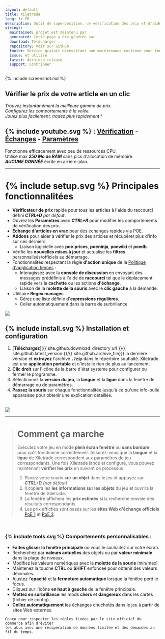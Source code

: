 ```yaml
---
layout: default
title: Xiletrade
lang: fr-FR
description: Outil de superposition, de vérification des prix et d'aide pour la série Path Of Exile
strings:
  maintained: projet est maintenu par
  generated: Cette page a été générée par
  download: Télécharger
  repository: Voir sur GitHub
  footer: Service gratuit nécessitant une maintenance continue pour fonctionner correctement.
  issue: et utilise
  latest: dernière release
  support: Contribuer
---
```

{% include screenshot.md %}
## Vérifier le prix de votre article en un clic

*Trouvez instantanément la meilleure gamme de prix.*  
*Configurez les comportements à la volée.*  
*Jouez plus facilement, tradez plus rapidement !*  

## {% include youtube.svg %} : [Vérification](https://youtu.be/4mP3uOsr8oc) - [Échanges](https://youtu.be/6yuLZXTho-A) - [Paramètres](https://youtu.be/libdIjrNM-8)<br>

Fonctionne efficacement avec peu de ressources CPU.  
Utilise max ***250 Mo de RAM*** sans pics d'allocation de mémoire.  
***AUCUNE DONNÉE*** écrite en arrière-plan.  

* * *

# {% include setup.svg %} Principales fonctionnalitées

- **Vérificateur de prix** rapide pour tous les articles à l'aide du raccourci défini ***CTRL+D*** *par défaut*.
- Ouvrez les **Paramètres** avec ***CTRL+R*** pour modifier les comportements de vérification des prix.
- **Échange d'articles en vrac** pour des échanges rapides via POE.
- **Addons** pour aider à vérifier le prix des articles et récupérer plus d'info sur ces derniers.
	- Liaison logicielle avec **poe.prices**, **poeninja**, **poewiki** et **poedb**.
- Vérifie les **nouvelles mises à jour** et actualise les **filtres** personnalisés/officiels au démarrage.
- Fonctionnalités respectant la règle **d'action unique** de la [Politique d'application tierces](https://www.pathofexile.com/developer/docs#policy) :
	- Interagissez avec la **console de discussion** en envoyant des messages prédéfinis à l'aide de **raccourci** 
tel que le déplacement rapide vers la **cachette** ou les actions **d'échange**.
	- Liaison de la **molette de la souris** avec le **clic gauche** à la demande.
- Utilitaire **Regex manager**.
	- Gérez une liste définie d'**expressions régulières**.
	- Coller automatiquement dans la barre de surbrillance.  

<img align="center" src="https://github.com/user-attachments/assets/1a3229fe-9f61-4c18-b4de-98e2ee026ace">
<br>

## {% include install.svg %} Installation et configuration

1. [**Téléchargez**]({{ site.github.download_directory_url }}{{ site.github.latest_version }}/{{ site.github.archive_file}}) la dernière version et **extrayez** l'archive **`.7zip`** dans le répertoire souhaité.
Xiletrade est une **application portable** et n'installe rien de plus au lancement.
2. **Clic droit** sur l'icône de la barre d'état système pour configurer ou fermer le programme.
3. Sélectionnez la **version du jeu**, la **langue** et la **ligue** dans la fenêtre de démarrage ou de paramètres.
4. **Passez la souris** sur chaque fonctionnalitée jusqu'à ce qu'une info-bulle apparaisse pour obtenir une explication détaillée.  
<br>
<img src="https://github.com/user-attachments/assets/2aa8b83a-9144-4b56-8d79-1808aac0d486">
<br>

* * *
> # Comment ça marche
>
> Exécutez votre jeu en mode **plein écran fenêtré** ou **sans bordure** pour qu'il fonctionne correctement.
> Assurez-vous que la **langue** et la **ligue** de Xiletrade correspondent aux paramètres de jeu correspondants.
> Une fois Xiletrade lancé et configuré, vous pouvez maintenant **vérifier les prix** en suivant ce processus :
> 1. Placez votre souris **sur un objet** dans le jeu et appuyez sur ***CTRL+D*** *(par défaut)*
> 2. Il copiera les **les informations sur les objets** du jeu et ouvrira la fenêtre de Xiletrade.
> 3. La fenêtre affichera les **prix estimés** si la recherche renvoie des résultats correspondants.
> 4. Les prix affichés sont basés sur les **sites Web d'échange officiels** [PoE 1](https://www.pathofexile.com/trade/search/) et [PoE 2](https://www.pathofexile.com/trade2/search/poe2/).
<br>

### {% include tools.svg %} Comportements personnalisables :

* **Faites glisser la fenêtre principale** où vous le souhaitez sur votre écran.
* Recherchez par **valeurs actuelles** des objets ou par **valeur minimale** dans la plage de niveaux.
* Modifiez les valeurs numériques avec la **molette de la souris** (min/max)
* Maintenez la touche **CTRL** ou **SHIFT** enfoncée pour obtenir des valeurs décimales.
* Ajustez l'**opacité** et la **fermeture automatique** lorsque la fenêtre perd le focus.
* Cliquez sur l'icône **en haut à gauche** de la fenêtre principale.
* **Mettez en surbrillance** les mods **chers** et **dangereux** dans les cartes (fichier de config).
* **Collez automatiquement** les échanges chuchotés dans le jeu à partir de sites Web externes.

```
Conçu pour respecter les règles fixées par le site officiel du commerce afin d'éviter 
les abus avec une récupération de données limitée et des demandes au fil du temps.
```